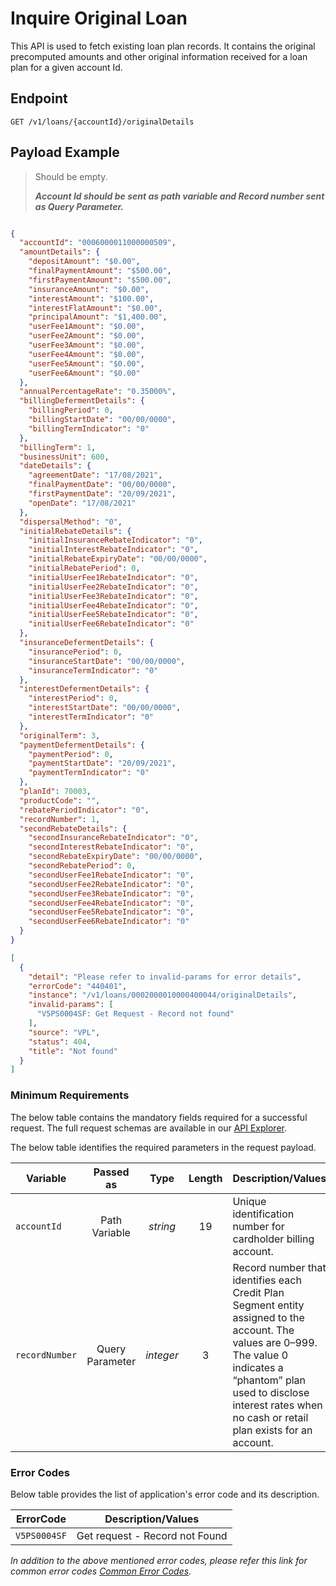 # Inquire Original Loan

This API is used to fetch existing loan plan records. It contains the original precomputed amounts and other original information received for a loan plan for a given account Id.

## Endpoint

`GET /v1/loans/{accountId}/originalDetails`

## Payload Example

<!--
type: tab
titles: Request, Response, Error
-->

>Should be empty.
>
>***Account Id should be sent as path variable and Record number sent as Query Parameter.***


<!--
type: tab
-->

```json

{
  "accountId": "0006000011000000509",
  "amountDetails": {
    "depositAmount": "$0.00",
    "finalPaymentAmount": "$500.00",
    "firstPaymentAmount": "$500.00",
    "insuranceAmount": "$0.00",
    "interestAmount": "$100.00",
    "interestFlatAmount": "$0.00",
    "principalAmount": "$1,400.00",
    "userFee1Amount": "$0.00",
    "userFee2Amount": "$0.00",
    "userFee3Amount": "$0.00",
    "userFee4Amount": "$0.00",
    "userFee5Amount": "$0.00",
    "userFee6Amount": "$0.00"
  },
  "annualPercentageRate": "0.35000%",
  "billingDefermentDetails": {
    "billingPeriod": 0,
    "billingStartDate": "00/00/0000",
    "billingTermIndicator": "0"
  },
  "billingTerm": 1,
  "businessUnit": 600,
  "dateDetails": {
    "agreementDate": "17/08/2021",
    "finalPaymentDate": "00/00/0000",
    "firstPaymentDate": "20/09/2021",
    "openDate": "17/08/2021"
  },
  "dispersalMethod": "0",
  "initialRebateDetails": {
    "initialInsuranceRebateIndicator": "0",
    "initialInterestRebateIndicator": "0",
    "initialRebateExpiryDate": "00/00/0000",
    "initialRebatePeriod": 0,
    "initialUserFee1RebateIndicator": "0",
    "initialUserFee2RebateIndicator": "0",
    "initialUserFee3RebateIndicator": "0",
    "initialUserFee4RebateIndicator": "0",
    "initialUserFee5RebateIndicator": "0",
    "initialUserFee6RebateIndicator": "0"
  },
  "insuranceDefermentDetails": {
    "insurancePeriod": 0,
    "insuranceStartDate": "00/00/0000",
    "insuranceTermIndicator": "0"
  },
  "interestDefermentDetails": {
    "interestPeriod": 0,
    "interestStartDate": "00/00/0000",
    "interestTermIndicator": "0"
  },
  "originalTerm": 3,
  "paymentDefermentDetails": {
    "paymentPeriod": 0,
    "paymentStartDate": "20/09/2021",
    "paymentTermIndicator": "0"
  },
  "planId": 70003,
  "productCode": "",
  "rebatePeriodIndicator": "0",
  "recordNumber": 1,
  "secondRebateDetails": {
    "secondInsuranceRebateIndicator": "0",
    "secondInterestRebateIndicator": "0",
    "secondRebateExpiryDate": "00/00/0000",
    "secondRebatePeriod": 0,
    "secondUserFee1RebateIndicator": "0",
    "secondUserFee2RebateIndicator": "0",
    "secondUserFee3RebateIndicator": "0",
    "secondUserFee4RebateIndicator": "0",
    "secondUserFee5RebateIndicator": "0",
    "secondUserFee6RebateIndicator": "0"
  }
}

```

<!--
type: tab
-->

```json
[
  {
    "detail": "Please refer to invalid-params for error details",
    "errorCode": "440401",
    "instance": "/v1/loans/0002000010000400044/originalDetails",
    "invalid-params": [
      "V5PS0004SF: Get Request - Record not found"
    ],
    "source": "VPL",
    "status": 404,
    "title": "Not found"
  }
]

```

<!-- type: tab-end -->

### Minimum Requirements

The below table contains the mandatory fields required for a successful request. The full request schemas are available in our [API Explorer](../api/?type=get&path=/v1/loans/{accountId}/originalDetails).

The below table identifies the required parameters in the request payload.

| Variable | Passed as | Type | Length | Description/Values |
| -------- | :-------: | :--: | :------------: | ------------------ |
| `accountId` | Path Variable | *string* | 19 | Unique identification number for cardholder billing account.|
| `recordNumber` | Query Parameter | *integer*| 3 | Record number that identifies each Credit Plan Segment entity assigned to the account. The values are 0–999. The value 0 indicates a “phantom” plan used to disclose interest rates when no cash or retail plan exists for an account.|


### Error Codes

Below table provides the list of application's error code and its description.

| ErrorCode |  Description/Values |
| --------  | ------------------ |
| `V5PS0004SF` | Get request - Record not Found |  

*In addition to the above mentioned error codes, please refer this link for common error codes [Common Error Codes](?path=docs/Common_Error_Code.md).*